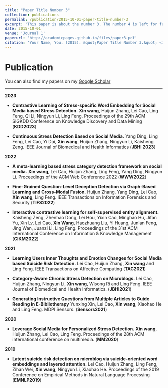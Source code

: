 ```yaml
---
title: "Paper Title Number 3"
collection: publications
permalink: /publication/2015-10-01-paper-title-number-3
excerpt: 'This paper is about the number 3. The number 4 is left for future work.'
date: 2015-10-01
venue: 'Journal 1'
paperurl: 'http://academicpages.github.io/files/paper3.pdf'
citation: 'Your Name, You. (2015). &quot;Paper Title Number 3.&quot; <i>Journal 1</i>. 1(3).'
---
```

<!-- This paper is about the number 3. The number 4 is left for future work.

[Download paper here](http://academicpages.github.io/files/paper3.pdf)

Recommended citation: Your Name, You. (2015). "Paper Title Number 3." <i>Journal 1</i>. 1(3). -->



Publication
======
You can also find my papers on my [Google Scholar](https://scholar.google.com/citations?user=K9-1BcQAAAAJ)

---
**2023**
- **Contrastive Learning of Stress-specific Word Embedding for Social Media based Stress Detection.**
**Xin wang**, Huijun Zhang, Lei Cao, Ling Feng, Qi Li, Ningyun Li, Ling Feng.
Proceedings of the 29th ACM SIGKDD Conference on Knowledge Discovery and Data Mining (**KDD2023**)

- **Continuous Stress Detection Based on Social Media.**
Yang Ding, Ling Feng, Lei Cao, Yi Dai, **Xin wang**, Huijun Zhang, Ningyun Li, Kaisheng Zeng.
IEEE Journal of Biomedical and Health Informatics (**JBHI 2023**)

**2022**
- **A meta-learning based stress category detection framework on social media.**
**Xin wang**, Lei Cao, Huijun Zhang, Ling Feng, Yang Ding, Ningyun Li.
Proceedings of the ACM Web Conference 2022 (**WWW2022**)

- **Fine-Grained Question-Level Deception Detection via Graph-Based Learning and Cross-Modal Fusion.**
Huijun Zhang, Yang Ding, Lei Cao, **Xin wang**, Ling Feng.
IEEE Transactions on Information Forensics and Security (**TIFS2022**)

- **Interactive contrastive learning for self-supervised entity alignment.**
Kaisheng Zeng, Zhenhao Dong, Lei Hou, Yixin Cao, Minghao Hu, Jifan Yu, Xin Lv, Lei Cao, **Xin Wang**, Haozhuang Liu, Yi Huang, Junlan Feng, Jing Wan, Juanzi Li, Ling Feng.
Proceedings of the 31st ACM International Conference on Information & Knowledge Management (**CIKM2022**)

**2021**
- **Learning Users Inner Thoughts and Emotion Changes for Social Media based Suicide Risk Detection.**
Lei Cao, Huijun Zhang, **Xin wang** and Ling Feng.
IEEE Transactions on Affective Computing (**TAC2021**)

- **Category-Aware Chronic Stress Detection on Microblogs.**
Lei Cao, Huijun Zhang, Ningyun Li, **Xin wang**, Wisong Ri and Ling Feng.
IEEE Journal of Biomedical and Health Informatics. (**JBHI2021**)

- **Generating Instructive Questions from Multiple Articles to Guide Reading in E-Bibliotherapy**
Yunxing Xin, Lei Cao, **Xin wang**, Xiaohao He and Ling Feng.
MDPI Sensors. (**Sensors2021**)

**2020**
- **Leverage Social Media for Personalized Stress Detection.**
**Xin wang**, Huijun Zhang, Lei Cao, Ling Feng.
Proceedings of the 28th ACM international conference on multimedia. (**MM2020**)

**2019**
- **Latent suicide risk detection on microblog via suicide-oriented word embeddings and layered attention.**
Lei Cao, Huijun Zhang, Ling Feng, Zihan Wei, **Xin wang**, Ningyun Li, Xiaohao He.
Proceedings of the 2019 Conference on Empirical Methods in Natural Language Processing (**EMNLP2019**)
